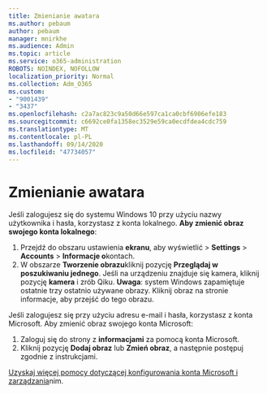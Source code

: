 ```yaml
---
title: Zmienianie awatara
ms.author: pebaum
author: pebaum
manager: mnirkhe
ms.audience: Admin
ms.topic: article
ms.service: o365-administration
ROBOTS: NOINDEX, NOFOLLOW
localization_priority: Normal
ms.collection: Adm_O365
ms.custom:
- "9001439"
- "3437"
ms.openlocfilehash: c2a7ac823c9a50d66e597ca1ca0cbf6906efe183
ms.sourcegitcommit: c6692ce0fa1358ec3529e59ca0ecdfdea4cdc759
ms.translationtype: MT
ms.contentlocale: pl-PL
ms.lasthandoff: 09/14/2020
ms.locfileid: "47734057"
---
```

# <a name="change-account-picture"></a>Zmienianie awatara

Jeśli zalogujesz się do systemu Windows 10 przy użyciu nazwy użytkownika i hasła, korzystasz z konta lokalnego. **Aby zmienić obraz swojego konta lokalnego**:

1. Przejdź do obszaru ustawienia **ekranu**, aby wyświetlić  >  **Settings**  >  **Accounts**  >  **Informacje o**kontach.
2. W obszarze **Tworzenie obrazu**kliknij pozycję **Przeglądaj w poszukiwaniu jednego**. Jeśli na urządzeniu znajduje się kamera, kliknij pozycję **kamera** i zrób Qiku. 
    **Uwaga**: system Windows zapamiętuje ostatnie trzy ostatnio używane obrazy. Kliknij obraz na stronie informacje, aby przejść do tego obrazu.

Jeśli zalogujesz się przy użyciu adresu e-mail i hasła, korzystasz z konta Microsoft. Aby zmienić obraz swojego konta Microsoft:

1. Zaloguj się do strony z **informacjami** za pomocą konta Microsoft.
2. Kliknij pozycję **Dodaj obraz** lub **Zmień obraz**, a następnie postępuj zgodnie z instrukcjami.

[Uzyskaj więcej pomocy dotyczącej konfigurowania konta Microsoft i zarządzania](https://support.microsoft.com/products/microsoft-account?category=manage-account)nim.
